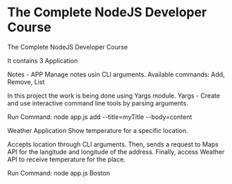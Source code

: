 # The Complete NodeJS Developer Course
The Complete NodeJS Developer Course

It contains 3 Application

Notes - APP
Manage notes usin CLI arguments.
Available commands:
Add, Remove, List

In this project the work is being done using Yargs module.
Yargs - Create and use interactive command line tools by parsing arguments.

Run Command: node app.js add --title=myTitle --body=content


Weather Application
Show temperature for a specific location.

Accepts location through CLI arguments.
Then, sends a request to Maps API for the langitude and longitude of the address.
Finally, access Weather API to receive temperature for the place.

Run Command:  node app.js Boston